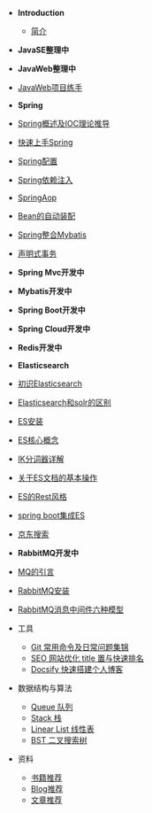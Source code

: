 * **Introduction**
    * [简介](README.md)


* **JavaSE整理中**

* **JavaWeb整理中**
 * [JavaWeb项目练手](./docs/javaweb/javaweb项目练手.md)

* **Spring**
 * [Spring概述及IOC理论推导](./docs/spring/Spring概述及IOC理论推导.md)
 * [快速上手Spring](./docs/spring/快速上手Spring.md)
 * [Spring配置](./docs/spring/Spring配置.md)
 * [Spring依赖注入](./docs/spring/Spring依赖注入.md)
 * [SpringAop](./docs/spring/SpringAop.md)
 * [Bean的自动装配](./docs/spring/Bean的自动装配.md)
 * [Spring整合Mybatis](./docs/spring/Spring整合Mybatis.md)
 * [声明式事务](./docs/spring/声明式事务.md)


* **Spring Mvc开发中**

* **Mybatis开发中**

* **Spring Boot开发中**

* **Spring Cloud开发中**

* **Redis开发中**

* **Elasticsearch**
 * [初识Elasticsearch](./docs/elasticsearch/Elasticsearch.md)
 * [Elasticsearch和solr的区别](./docs/elasticsearch/Elasticsearch和solr的区别.md)
 * [ES安装](./docs/elasticsearch/ES安装.md)
 * [ES核心概念](./docs/elasticsearch/ES核心概念.md)
 * [IK分词器详解](./docs/elasticsearch/IK分词器详解.md)
 * [关于ES文档的基本操作](./docs/elasticsearch/关于文档的基本操作.md)
 * [ES的Rest风格](./docs/elasticsearch/ES的Rest风格.md)
 * [spring boot集成ES](./docs/elasticsearch/spring-boot集成ES.md)
 * [京东搜索](./docs/elasticsearch/京东搜索.md)

* **RabbitMQ开发中**
 * [MQ的引言](./docs/rabbitmq/RabbitMQ.md)
 * [RabbitMQ安装](./docs/rabbitmq/RabbitMQ环境.md)
 * [RabbitMQ消息中间件六种模型](./docs/rabbitmq/RabbitMQ消息中间件六种模型.md)




* 工具
    - [Git 常用命令及日常问题集锦](./docs/tools/git.md)
    - [SEO 网站优化 title 置与快速排名](./docs/tools/seo.md)
    - [Docsify 快速搭建个人博客](./docs/tools/docsify.md)

* 数据结构与算法
    - [Queue 队列](/algorithm/queue.md)
    - [Stack 栈](/algorithm/stack.md)
    - [Linear List 线性表](/algorithm/linear-list.md)
    - [BST 二叉搜索树](/algorithm/bst.md)

* 资料
    - [书籍推荐](./docs/materials/book.md)
    - [Blog推荐](./docs/materials/blog.md)
    - [文章推荐](./docs/materials/article.md)
